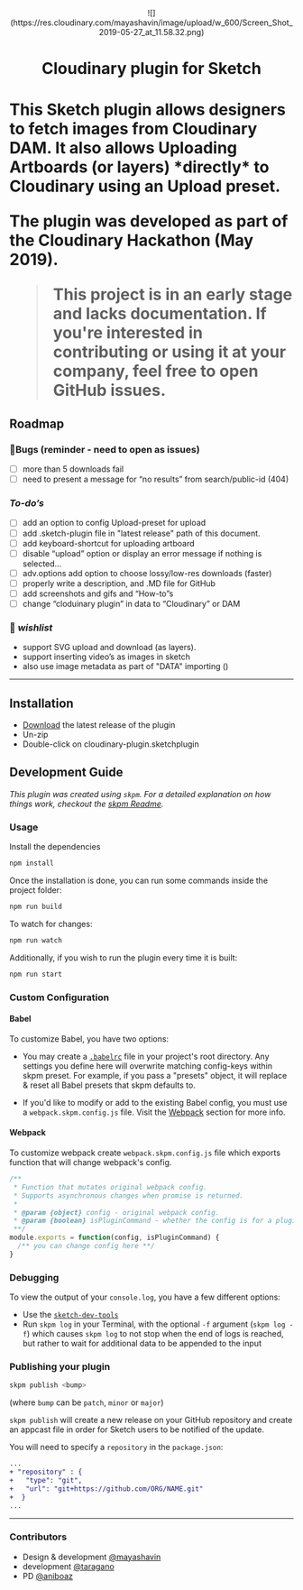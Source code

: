 
<p align="center">
![](https://res.cloudinary.com/mayashavin/image/upload/w_600/Screen_Shot_2019-05-27_at_11.58.32.png)
  </p>
<h1 align="center"> Cloudinary plugin for Sketch<h1>
This Sketch plugin allows designers to fetch images from Cloudinary DAM. It also allows Uploading Artboards (or layers) *directly* to Cloudinary using an Upload preset.

The plugin was developed as part of the Cloudinary Hackathon (May 2019).

> This project is in an early stage and lacks documentation. If you're interested in contributing or using it at your company, feel free to open GitHub issues.

Roadmap
------

### 🐛Bugs (reminder - need to open as issues)
- [ ] more than 5 downloads fail
- [ ] need to present a message for  “no results” from search/public-id (404)

### *To-do’s*
- [ ] add an option to config Upload-preset for upload
- [ ] add .sketch-plugin file in "latest release" path of this document.
- [ ] add keyboard-shortcut for uploading artboard
- [ ] disable “upload” option or display an error message if nothing is selected…
- [ ] adv.options add option to choose lossy/low-res downloads (faster)
- [ ] properly write a description, and .MD file for GitHub
- [ ] add screenshots and gifs and “How-to”s 
- [ ] change “cloduinary plugin” in data to “Cloudinary” or DAM 

### 🙏 *wishlist*
* support SVG upload and download (as layers).
* support inserting video’s as images in sketch
* also use image metadata as part of "DATA" importing ()
------ 


## Installation

- [Download](../../releases/latest/download/cloudinary-plugin.sketchplugin.zip) the latest release of the plugin
- Un-zip
- Double-click on cloudinary-plugin.sketchplugin

## Development Guide

_This plugin was created using `skpm`. For a detailed explanation on how things work, checkout the [skpm Readme](https://github.com/skpm/skpm/blob/master/README.md)._

### Usage

Install the dependencies

```bash
npm install
```

Once the installation is done, you can run some commands inside the project folder:

```bash
npm run build
```

To watch for changes:

```bash
npm run watch
```

Additionally, if you wish to run the plugin every time it is built:

```bash
npm run start
```

### Custom Configuration

#### Babel

To customize Babel, you have two options:

- You may create a [`.babelrc`](https://babeljs.io/docs/usage/babelrc) file in your project's root directory. Any settings you define here will overwrite matching config-keys within skpm preset. For example, if you pass a "presets" object, it will replace & reset all Babel presets that skpm defaults to.

- If you'd like to modify or add to the existing Babel config, you must use a `webpack.skpm.config.js` file. Visit the [Webpack](#webpack) section for more info.

#### Webpack

To customize webpack create `webpack.skpm.config.js` file which exports function that will change webpack's config.

```js
/**
 * Function that mutates original webpack config.
 * Supports asynchronous changes when promise is returned.
 *
 * @param {object} config - original webpack config.
 * @param {boolean} isPluginCommand - whether the config is for a plugin command or a resource
 **/
module.exports = function(config, isPluginCommand) {
  /** you can change config here **/
}
```

### Debugging

To view the output of your `console.log`, you have a few different options:

- Use the [`sketch-dev-tools`](https://github.com/skpm/sketch-dev-tools)
- Run `skpm log` in your Terminal, with the optional `-f` argument (`skpm log -f`) which causes `skpm log` to not stop when the end of logs is reached, but rather to wait for additional data to be appended to the input

### Publishing your plugin

```bash
skpm publish <bump>
```

(where `bump` can be `patch`, `minor` or `major`)

`skpm publish` will create a new release on your GitHub repository and create an appcast file in order for Sketch users to be notified of the update.

You will need to specify a `repository` in the `package.json`:

```diff
...
+ "repository" : {
+   "type": "git",
+   "url": "git+https://github.com/ORG/NAME.git"
+  }
...
```
------

### Contributors

- Design & development [@mayashavin](https://github.com/mayashavin)
- development [@taragano](https://github.com/taragano)
- PD [@aniboaz](https://github.com/aniboaz)
